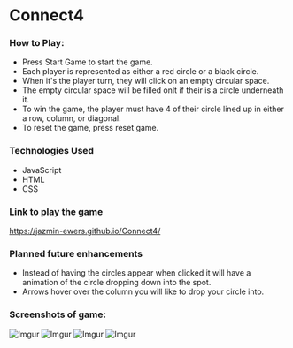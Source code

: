 # Connect4

### How to Play:
- Press Start Game to start the game.
- Each player is represented as either a red circle or a black circle. 
- When it's the player turn, they will click on an empty circular space.
- The empty circular space will be filled onlt if their is a circle underneath it.
- To win the game, the player must have 4 of their circle lined up in either a row, column, or diagonal.
- To reset the game, press reset game. 

### Technologies Used
- JavaScript
- HTML
- CSS

### Link to play the game 
https://jazmin-ewers.github.io/Connect4/

### Planned future enhancements
- Instead of having the circles appear when clicked it will have a animation of the circle dropping down into the spot.
- Arrows hover over the column you will like to drop your circle into. 

### Screenshots of game:
![Imgur](https://i.imgur.com/VOS0m4W.png) 
![Imgur](https://i.imgur.com/WCjYTvE.png) 
![Imgur](https://i.imgur.com/CjaaT5M.png) 
![Imgur](https://i.imgur.com/3BRnF7v.png) 
